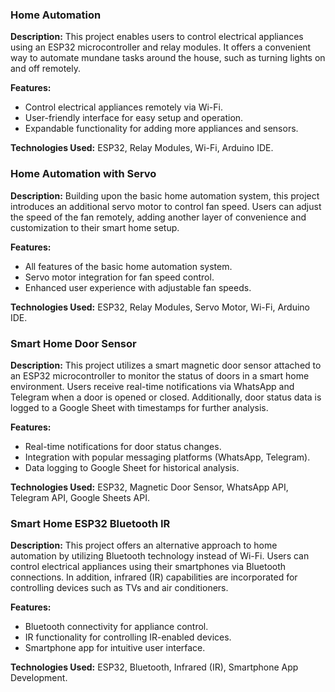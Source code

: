 ### Home Automation

**Description:** This project enables users to control electrical appliances using an ESP32 microcontroller and relay modules. It offers a convenient way to automate mundane tasks around the house, such as turning lights on and off remotely.

**Features:**
- Control electrical appliances remotely via Wi-Fi.
- User-friendly interface for easy setup and operation.
- Expandable functionality for adding more appliances and sensors.

**Technologies Used:** ESP32, Relay Modules, Wi-Fi, Arduino IDE.

### Home Automation with Servo

**Description:** Building upon the basic home automation system, this project introduces an additional servo motor to control fan speed. Users can adjust the speed of the fan remotely, adding another layer of convenience and customization to their smart home setup.

**Features:**
- All features of the basic home automation system.
- Servo motor integration for fan speed control.
- Enhanced user experience with adjustable fan speeds.

**Technologies Used:** ESP32, Relay Modules, Servo Motor, Wi-Fi, Arduino IDE.

### Smart Home Door Sensor

**Description:** This project utilizes a smart magnetic door sensor attached to an ESP32 microcontroller to monitor the status of doors in a smart home environment. Users receive real-time notifications via WhatsApp and Telegram when a door is opened or closed. Additionally, door status data is logged to a Google Sheet with timestamps for further analysis.

**Features:**
- Real-time notifications for door status changes.
- Integration with popular messaging platforms (WhatsApp, Telegram).
- Data logging to Google Sheet for historical analysis.

**Technologies Used:** ESP32, Magnetic Door Sensor, WhatsApp API, Telegram API, Google Sheets API.

### Smart Home ESP32 Bluetooth IR

**Description:** This project offers an alternative approach to home automation by utilizing Bluetooth technology instead of Wi-Fi. Users can control electrical appliances using their smartphones via Bluetooth connections. In addition, infrared (IR) capabilities are incorporated for controlling devices such as TVs and air conditioners.

**Features:**
- Bluetooth connectivity for appliance control.
- IR functionality for controlling IR-enabled devices.
- Smartphone app for intuitive user interface.

**Technologies Used:** ESP32, Bluetooth, Infrared (IR), Smartphone App Development.
